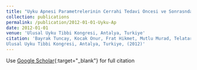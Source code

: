 ```yaml
---
title: "Uyku Apnesi Parametrelerinin Cerrahi Tedavi Oncesi ve Sonrasnda Arastrlmas. 13"
collection: publications
permalink: /publication/2012-01-01-Uyku-Ap
date: 2012-01-01
venue: 'Ulusal Uyku Tibbi Kongresi, Antalya, Turkiye'
citation: 'Bayrak Tuncay, Kocak Onur, Frat Hikmet, Mutlu Murad, Telatar Ziya, Ardc Sadk, Erogul Osman, Erdamar Aykut, "Uyku Apnesi Parametrelerinin Cerrahi Tedavi Oncesi ve Sonrasnda Arastrlmas. 13"
Ulusal Uyku Tibbi Kongresi, Antalya, Turkiye, (2012)'
---
```

Use [Google Scholar](https://scholar.google.com/scholar?q=Uyku+Apnesi+Parametrelerinin+Cerrahi+Tedavi+Oncesi+ve+Sonrasnda+Arastrlmas.+13){:target="_blank"} for full citation